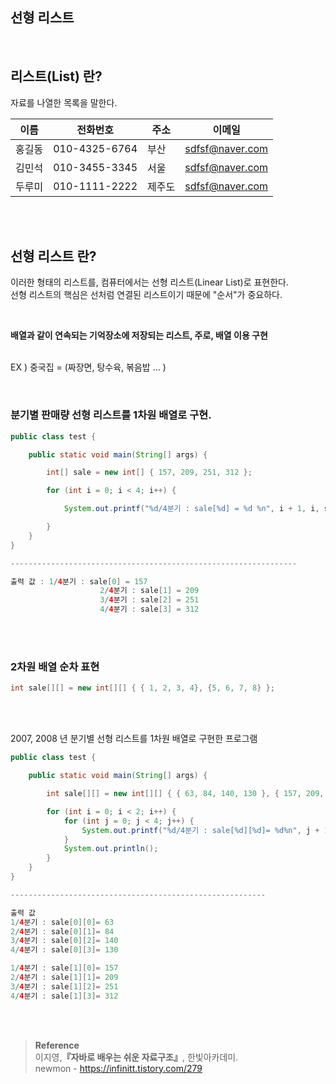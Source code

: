 ## 선형 리스트

<br/>

## 리스트(List) 란?

자료를 나열한 목록을 말한다.

| 이름 | 전화번호 | 주소 | 이메일 |
| --- | --- | --- | --- |
| 홍길동 | 010-4325-6764 | 부산 | sdfsf@naver.com |
| 김민석 | 010-3455-3345 | 서울 | sdfsf@naver.com |
| 두루미 | 010-1111-2222 | 제주도 | sdfsf@naver.com |

<br/>
<br/>

## 선형 리스트 란?

이러한 형태의 리스트를, 컴퓨터에서는 선형 리스트(Linear List)로 표현한다. <br/>선형 리스트의 핵심은 선처럼 연결된 리스트이기 때문에 "순서"가 중요하다.

<br/> 

**배열과 같이 연속되는 기억장소에 저장되는 리스트, 주로, 배열 이용 구현**


<br/>EX )  중국집 = (짜장면, 탕수육, 볶음밥 ... )




<br/>

### 분기별 판매량 선형 리스트를 1차원 배열로 구현.

```java
public class test {

    public static void main(String[] args) {

        int[] sale = new int[] { 157, 209, 251, 312 };

        for (int i = 0; i < 4; i++) {

            System.out.printf("%d/4분기 : sale[%d] = %d %n", i + 1, i, sale[i]);

        }
    }
}

----------------------------------------------------------------

출력 값 : 1/4분기 : sale[0] = 157 
					2/4분기 : sale[1] = 209
					3/4분기 : sale[2] = 251
					4/4분기 : sale[3] = 312
```

<br/>
<br/>

### 2차원 배열 순차 표현

```java
int sale[][] = new int[][] { { 1, 2, 3, 4}, {5, 6, 7, 8} };
```

<br/><br/>

2007, 2008 년 분기별 선형 리스트를 1차원 배열로 구현한 프로그램


```java
public class test {

    public static void main(String[] args) {

        int sale[][] = new int[][] { { 63, 84, 140, 130 }, { 157, 209, 251, 312 } };

        for (int i = 0; i < 2; i++) {
            for (int j = 0; j < 4; j++) {
                System.out.printf("%d/4분기 : sale[%d][%d]= %d%n", j + 1, i, j, sale[i][j]);
            }
            System.out.println();
        }
    }
}

---------------------------------------------------------

출력 값 
1/4분기 : sale[0][0]= 63 
2/4분기 : sale[0][1]= 84 
3/4분기 : sale[0][2]= 140
4/4분기 : sale[0][3]= 130

1/4분기 : sale[1][0]= 157
2/4분기 : sale[1][1]= 209
3/4분기 : sale[1][2]= 251
4/4분기 : sale[1][3]= 312

```

<br/><br/>

>**Reference**
<br/>이지영,**『**자바로 배우는 쉬운 자료구조**』**, 한빛아카데미.
<br/>newmon - https://infinitt.tistory.com/279